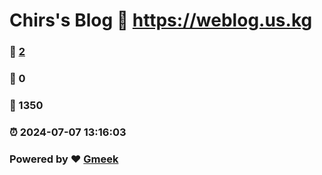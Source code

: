 # Chirs's Blog :link: https://weblog.us.kg 
### :page_facing_up: [2](https://weblog.us.kg/tag.html) 
### :speech_balloon: 0 
### :hibiscus: 1350 
### :alarm_clock: 2024-07-07 13:16:03 
### Powered by :heart: [Gmeek](https://github.com/Meekdai/Gmeek)
